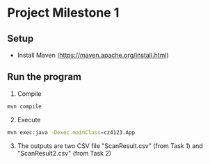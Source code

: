 # Project Milestone 1

## Setup

- Install Maven (https://maven.apache.org/install.html)

## Run the program

1. Compile

```bash
mvn compile
```

2. Execute

```bash
mvn exec:java -Dexec.mainClass=cz4123.App
```

3. The outputs are two CSV file "ScanResult.csv" (from Task 1) and
   "ScanResult2.csv" (from Task 2)